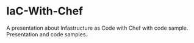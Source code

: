 # IaC-With-Chef
A presentation about Infastructure as Code with Chef with code sample.
Presentation and code samples.
